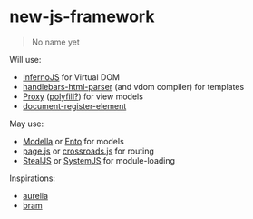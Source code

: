 # new-js-framework
> No name yet

Will use:
* [InfernoJS](https://github.com/trueadm/inferno) for Virtual DOM
* [handlebars-html-parser](https://github.com/stevenvachon/handlebars-html-parser) (and vdom compiler) for templates
* [Proxy](https://developer.mozilla.org/en-US/docs/Web/JavaScript/Reference/Global_Objects/Proxy) ([polyfill?](https://github.com/GoogleChrome/proxy-polyfill)) for view models
* [document-register-element](https://github.com/WebReflection/document-register-element)

May use:
* [Modella](https://github.com/modella/modella) or [Ento](https://github.com/rstacruz/ento) for models
* [page.js](https://github.com/visionmedia/page.js) or [crossroads.js](https://github.com/millermedeiros/crossroads.js) for routing
* [StealJS](https://github.com/bitovi/steal) or [SystemJS](https://github.com/systemjs/systemjs) for module-loading

Inspirations:
* [aurelia](http://aurelia.io)
* [bram](https://github.com/matthewp/bram)
